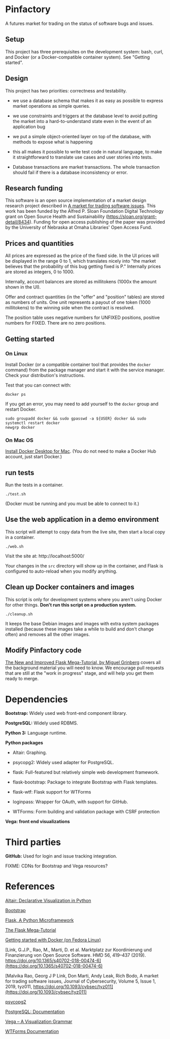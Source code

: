 # Pinfactory

A futures market for trading on the status of software
bugs and issues.


## Setup

This project has three prerequisites on the development
system: bash, curl, and Docker (or a Docker-compatible
container system).   See "Getting started".


## Design

This project has two priorities: correctness and testability.

 * we use a database schema that makes it as easy
   as possible to express market operations as simple
   queries.

 * we use constraints and triggers at the database level
   to avoid putting the market into a hard-to-understand
   state even in the event of an application bug

 * we put a simple object-oriented layer on top of the
   database, with methods to expose what is happening

 * this all makes it possible to write test code in natural
   language, to make it straightforward to translate
   use cases and user stories into tests.

 * Database transactions are market transactions.  The whole
   transaction should fail if there is a database inconsistency
   or error.


## Research funding

This software is an open source
implementation of a market design research
project described in [A market for trading software
issues](https://academic.oup.com/cybersecurity/article/5/1/tyz011/5580665).
This work has been funded by the Alfred
P. Sloan Foundation Digital Technology grant
on Open Source Health and Sustainability
(https://sloan.org/grant-detail/8434). Funding for
open access publishing of the paper was provided
by the University of Nebraska at Omaha Libraries'
Open Access Fund.


## Prices and quantities

All prices are expressed as the price of the
fixed side.  In the UI prices will be displayed
in the range 0 to 1, which translates nicely into
"the market believes that the probability of this bug
getting fixed is P." Internally prices are stored as
integers, 0 to 1000.

Internally, account balances are stored as millitokens
(1000x the amount shown in the UI).

Offer and contract quantities (in the "offer"
and "position" tables) are stored as numbers of
units. One unit represents a payout of one token
(1000 millitokens) to the winning side when the
contract is resolved.

The position table uses negative numbers for UNFIXED
positions, positive numbers for FIXED.  There are no
zero positions.


## Getting started

### On Linux

Install Docker (or a compatible container tool that provides the
`docker` command) from the package
manager and start it with the service manager.  Check your
distribution's instructions.

Test that you can connect with:

```
docker ps
```

If you get an error, you may need to add yourself to
the `docker` group and restart Docker.

```
sudo groupadd docker && sudo gpasswd -a ${USER} docker && sudo systemctl restart docker
newgrp docker
```


### On Mac OS

[Install Docker Desktop for
Mac](https://docs.docker.com/docker-for-mac/install/).
(You do not need to make a Docker Hub account, just
start Docker.)


## run tests

Run the tests in a container.

	./test.sh

(Docker must be running and you must be able to connect to it.)


## Use the web application in a demo environment

This script will attempt to copy data from the live
site, then start a local copy in a container.

	./web.sh

Visit the site at: http://localhost:5000/

Your changes in the `src` directory will show up in
the container, and Flask is configured to auto-reload
when you modify anything.


## Clean up Docker containers and images

This script is only for development systems where you
aren't using Docker for other things.  **Don't run
this script on a production system.**

    ./cleanup.sh

It keeps the base Debian images and images with extra
system packages installed (because these images take
a while to build and don't change often) and removes
all the other images.


## Modify Pinfactory code

[The New and Improved Flask Mega-Tutorial, by Miguel
Grinberg](https://courses.miguelgrinberg.com/p/flask-mega-tutorial)
covers all the background material you will need to know. We
encourage pull requests that are still at the "work in progress"
stage, and will help you get them ready to merge.


# Dependencies

**Bootstrap:** Widely used web front-end component library.

**PostgreSQL:** Widely used RDBMS.

**Python 3:** Language runtime.

**Python packages**

 * Altair: Graphing.

 * psycopg2: Widely used adapter for PostgreSQL.

 * flask: Full-featured but relatively simple web development framework.

 * flask-bootstrap: Package to integrate Bootstrap with Flask templates.

 * flask-wtf: Flask support for WTForms

 * loginpass: Wrapper for OAuth, with support for GitHub.

 * WTForms: Form building and validation package with CSRF protection

**Vega: front end visualizations**


# Third parties

**GitHub:** Used for login and issue tracking integration.

FIXME: CDNs for Bootstrap and Vega resources?


# References

[Altair: Declarative Visualization in Python](https://altair-viz.github.io/)

[Bootstrap](https://getbootstrap.com/)

[Flask, A Python Microframework](http://flask.pocoo.org/)

[The Flask
Mega-Tutorial](https://courses.miguelgrinberg.com/p/flask-mega-tutorial)

[Getting started with Docker (on Fedora Linux)](https://developer.fedoraproject.org/tools/docker/docker-installation.html)

[Link, G.J.P., Rao, M., Marti, D. et al. Marktplatz zur Koordinierung und Finanzierung von Open Source Software. HMD 56, 419–437 (2019). https://doi.org/10.1365/s40702-018-00474-6](https://doi.org/10.1365/s40702-018-00474-6)

[Malvika Rao, Georg J P Link, Don Marti, Andy Leak, Rich Bodo, A market for trading software issues, Journal of Cybersecurity, Volume 5, Issue 1, 2019, tyz011, https://doi.org/10.1093/cybsec/tyz011](https://doi.org/10.1093/cybsec/tyz011)

[psycopg2](https://pypi.org/project/psycopg2/)

[PostgreSQL: Documentation](https://www.postgresql.org/docs/)

[Vega – A Visualization Grammar](https://vega.github.io/vega/)

[WTForms Documentation](https://wtforms.readthedocs.io/en/stable/index.html)


[modeline]: # ( vim: set fenc=utf-8 spell spl=en autoindent textwidth=72 tabstop=4 shiftwidth=4 expandtab softtabstop=4: )

